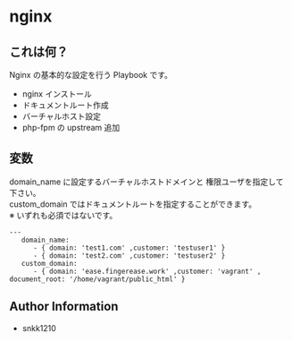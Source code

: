 nginx
=========

## これは何？

Nginx の基本的な設定を行う Playbook です。  

- nginx インストール
- ドキュメントルート作成
- バーチャルホスト設定
- php-fpm の upstream 追加

## 変数

domain_name に設定するバーチャルホストドメインと 権限ユーザを指定して下さい。  
custom_domain ではドキュメントルートを指定することができます。  
※ いずれも必須ではないです。

```
---
   domain_name:
      - { domain: 'test1.com' ,customer: 'testuser1' }
      - { domain: 'test2.com' ,customer: 'testuser2' }
   custom_domain:
      - { domain: 'ease.fingerease.work' ,customer: 'vagrant' , document_root: '/home/vagrant/public_html' }
```

Author Information
------------------

- snkk1210
